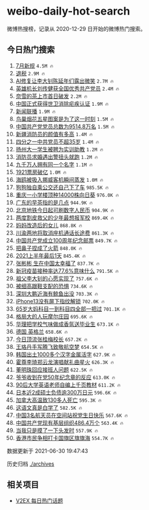 # weibo-daily-hot-search

微博热搜榜，记录从 2020-12-29 日开始的微博热门搜索。

## 今日热门搜索

<!-- BEGIN -->

1. [7月新规](https://s.weibo.com/weibo?q=7%E6%9C%88%E6%96%B0%E8%A7%84&Refer=top) `4.5M 🔥`
1. [退税](https://s.weibo.com/weibo?q=%E9%80%80%E7%A8%8E&Refer=top) `2.9M 🔥`
1. [AI修复让李大钊陈延年们露出微笑](https://s.weibo.com/weibo?q=%23AI%E4%BF%AE%E5%A4%8D%E8%AE%A9%E6%9D%8E%E5%A4%A7%E9%92%8A%E9%99%88%E5%BB%B6%E5%B9%B4%E4%BB%AC%E9%9C%B2%E5%87%BA%E5%BE%AE%E7%AC%91%23&Refer=top) `2.7M 🔥`
1. [英雄机长刘传健获全国优秀共产党员](https://s.weibo.com/weibo?q=%23%E8%8B%B1%E9%9B%84%E6%9C%BA%E9%95%BF%E5%88%98%E4%BC%A0%E5%81%A5%E8%8E%B7%E5%85%A8%E5%9B%BD%E4%BC%98%E7%A7%80%E5%85%B1%E4%BA%A7%E5%85%9A%E5%91%98%23&Refer=top) `2.4M 🔥`
1. [奈雪的茶上市首日破发](https://s.weibo.com/weibo?q=%23%E5%A5%88%E9%9B%AA%E7%9A%84%E8%8C%B6%E4%B8%8A%E5%B8%82%E9%A6%96%E6%97%A5%E7%A0%B4%E5%8F%91%23&Refer=top) `2.2M 🔥`
1. [中国正式获得世卫消除疟疾认证](https://s.weibo.com/weibo?q=%23%E4%B8%AD%E5%9B%BD%E6%AD%A3%E5%BC%8F%E8%8E%B7%E5%BE%97%E4%B8%96%E5%8D%AB%E6%B6%88%E9%99%A4%E7%96%9F%E7%96%BE%E8%AE%A4%E8%AF%81%23&Refer=top) `1.9M 🔥`
1. [新闻联播](https://s.weibo.com/weibo?q=%23%E6%96%B0%E9%97%BB%E8%81%94%E6%92%AD%23&Refer=top) `1.9M 🔥`
1. [鸟巢烟花五星图案是为了这一时刻](https://s.weibo.com/weibo?q=%23%E9%B8%9F%E5%B7%A2%E7%83%9F%E8%8A%B1%E4%BA%94%E6%98%9F%E5%9B%BE%E6%A1%88%E6%98%AF%E4%B8%BA%E4%BA%86%E8%BF%99%E4%B8%80%E6%97%B6%E5%88%BB%23&Refer=top) `1.5M 🔥`
1. [中国共产党党员总数为9514.8万名](https://s.weibo.com/weibo?q=%23%E4%B8%AD%E5%9B%BD%E5%85%B1%E4%BA%A7%E5%85%9A%E5%85%9A%E5%91%98%E6%80%BB%E6%95%B0%E4%B8%BA9514.8%E4%B8%87%E5%90%8D%23&Refer=top) `1.5M 🔥`
1. [新疆消防员的颜值有多高](https://s.weibo.com/weibo?q=%23%E6%96%B0%E7%96%86%E6%B6%88%E9%98%B2%E5%91%98%E7%9A%84%E9%A2%9C%E5%80%BC%E6%9C%89%E5%A4%9A%E9%AB%98%23&Refer=top) `1.4M 🔥`
1. [四分之一中共党员不超35岁](https://s.weibo.com/weibo?q=%23%E5%9B%9B%E5%88%86%E4%B9%8B%E4%B8%80%E4%B8%AD%E5%85%B1%E5%85%9A%E5%91%98%E4%B8%8D%E8%B6%8535%E5%B2%81%23&Refer=top) `1.4M 🔥`
1. [扬州大一学生被聘为实训助教](https://s.weibo.com/weibo?q=%23%E6%89%AC%E5%B7%9E%E5%A4%A7%E4%B8%80%E5%AD%A6%E7%94%9F%E8%A2%AB%E8%81%98%E4%B8%BA%E5%AE%9E%E8%AE%AD%E5%8A%A9%E6%95%99%23&Refer=top) `1.2M 🔥`
1. [消防员求婚遇出警扭头就跑](https://s.weibo.com/weibo?q=%23%E6%B6%88%E9%98%B2%E5%91%98%E6%B1%82%E5%A9%9A%E9%81%87%E5%87%BA%E8%AD%A6%E6%89%AD%E5%A4%B4%E5%B0%B1%E8%B7%91%23&Refer=top) `1.2M 🔥`
1. [九千万人拥有同一个名字](https://s.weibo.com/weibo?q=%23%E4%B9%9D%E5%8D%83%E4%B8%87%E4%BA%BA%E6%8B%A5%E6%9C%89%E5%90%8C%E4%B8%80%E4%B8%AA%E5%90%8D%E5%AD%97%23&Refer=top) `1.1M 🔥`
1. [1921票房破亿](https://s.weibo.com/weibo?q=%231921%E7%A5%A8%E6%88%BF%E7%A0%B4%E4%BA%BF%23&Refer=top) `1.0M 🔥`
1. [海鸥被吸入挪威客机瞬间蒸发](https://s.weibo.com/weibo?q=%23%E6%B5%B7%E9%B8%A5%E8%A2%AB%E5%90%B8%E5%85%A5%E6%8C%AA%E5%A8%81%E5%AE%A2%E6%9C%BA%E7%9E%AC%E9%97%B4%E8%92%B8%E5%8F%91%23&Refer=top) `1.0M 🔥`
1. [狗狗独自乘公交还自己下了车](https://s.weibo.com/weibo?q=%23%E7%8B%97%E7%8B%97%E7%8B%AC%E8%87%AA%E4%B9%98%E5%85%AC%E4%BA%A4%E8%BF%98%E8%87%AA%E5%B7%B1%E4%B8%8B%E4%BA%86%E8%BD%A6%23&Refer=top) `985.5K 🔥`
1. [重庆一小学楼顶种14000株向日葵](https://s.weibo.com/weibo?q=%23%E9%87%8D%E5%BA%86%E4%B8%80%E5%B0%8F%E5%AD%A6%E6%A5%BC%E9%A1%B6%E7%A7%8D14000%E6%A0%AA%E5%90%91%E6%97%A5%E8%91%B5%23&Refer=top) `976.0K 🔥`
1. [广东的早茶指的是几点](https://s.weibo.com/weibo?q=%23%E5%B9%BF%E4%B8%9C%E7%9A%84%E6%97%A9%E8%8C%B6%E6%8C%87%E7%9A%84%E6%98%AF%E5%87%A0%E7%82%B9%23&Refer=top) `944.9K 🔥`
1. [北京地铁今日起可刷数字人民币](https://s.weibo.com/weibo?q=%23%E5%8C%97%E4%BA%AC%E5%9C%B0%E9%93%81%E4%BB%8A%E6%97%A5%E8%B5%B7%E5%8F%AF%E5%88%B7%E6%95%B0%E5%AD%97%E4%BA%BA%E6%B0%91%E5%B8%81%23&Refer=top) `904.9K 🔥`
1. [两度割皮救父的少年最想报军校](https://s.weibo.com/weibo?q=%23%E4%B8%A4%E5%BA%A6%E5%89%B2%E7%9A%AE%E6%95%91%E7%88%B6%E7%9A%84%E5%B0%91%E5%B9%B4%E6%9C%80%E6%83%B3%E6%8A%A5%E5%86%9B%E6%A0%A1%23&Refer=top) `869.4K 🔥`
1. [妈妈改造后的女儿](https://s.weibo.com/weibo?q=%23%E5%A6%88%E5%A6%88%E6%94%B9%E9%80%A0%E5%90%8E%E7%9A%84%E5%A5%B3%E5%84%BF%23&Refer=top) `868.8K 🔥`
1. [川渝两地将取消座机通话长途费](https://s.weibo.com/weibo?q=%E5%B7%9D%E6%B8%9D%E4%B8%A4%E5%9C%B0%E5%B0%86%E5%8F%96%E6%B6%88%E5%BA%A7%E6%9C%BA%E9%80%9A%E8%AF%9D%E9%95%BF%E9%80%94%E8%B4%B9&Refer=top) `861.3K 🔥`
1. [中国共产党成立100周年纪念邮票](https://s.weibo.com/weibo?q=%E4%B8%AD%E5%9B%BD%E5%85%B1%E4%BA%A7%E5%85%9A%E6%88%90%E7%AB%8B100%E5%91%A8%E5%B9%B4%E7%BA%AA%E5%BF%B5%E9%82%AE%E7%A5%A8&Refer=top) `849.7K 🔥`
1. [把鼻子捏成了火箭](https://s.weibo.com/weibo?q=%23%E6%8A%8A%E9%BC%BB%E5%AD%90%E6%8D%8F%E6%88%90%E4%BA%86%E7%81%AB%E7%AE%AD%23&Refer=top) `848.0K 🔥`
1. [2021上半年最后1天](https://s.weibo.com/weibo?q=%232021%E4%B8%8A%E5%8D%8A%E5%B9%B4%E6%9C%80%E5%90%8E1%E5%A4%A9%23&Refer=top) `845.4K 🔥`
1. [张彬彬 生在中国太幸福了](https://s.weibo.com/weibo?q=%E5%BC%A0%E5%BD%AC%E5%BD%AC%20%E7%94%9F%E5%9C%A8%E4%B8%AD%E5%9B%BD%E5%A4%AA%E5%B9%B8%E7%A6%8F%E4%BA%86&Refer=top) `837.7K 🔥`
1. [新冠疫苗接种率达77.6%意味什么](https://s.weibo.com/weibo?q=%23%E6%96%B0%E5%86%A0%E7%96%AB%E8%8B%97%E6%8E%A5%E7%A7%8D%E7%8E%87%E8%BE%BE77.6%25%E6%84%8F%E5%91%B3%E4%BB%80%E4%B9%88%23&Refer=top) `791.5K 🔥`
1. [祖父李大钊的心愿实现了](https://s.weibo.com/weibo?q=%23%E7%A5%96%E7%88%B6%E6%9D%8E%E5%A4%A7%E9%92%8A%E7%9A%84%E5%BF%83%E6%84%BF%E5%AE%9E%E7%8E%B0%E4%BA%86%23&Refer=top) `757.6K 🔥`
1. [被细高跟鞋支配的恐惧](https://s.weibo.com/weibo?q=%23%E8%A2%AB%E7%BB%86%E9%AB%98%E8%B7%9F%E9%9E%8B%E6%94%AF%E9%85%8D%E7%9A%84%E6%81%90%E6%83%A7%23&Refer=top) `734.6K 🔥`
1. [深圳大鹏近海有鲸鱼出没](https://s.weibo.com/weibo?q=%23%E6%B7%B1%E5%9C%B3%E5%A4%A7%E9%B9%8F%E8%BF%91%E6%B5%B7%E6%9C%89%E9%B2%B8%E9%B1%BC%E5%87%BA%E6%B2%A1%23&Refer=top) `703.3K 🔥`
1. [iPhone13没有屏下指纹解锁](https://s.weibo.com/weibo?q=%23iPhone13%E6%B2%A1%E6%9C%89%E5%B1%8F%E4%B8%8B%E6%8C%87%E7%BA%B9%E8%A7%A3%E9%94%81%23&Refer=top) `702.0K 🔥`
1. [65岁大妈科目一到科目四全部一把过](https://s.weibo.com/weibo?q=%2365%E5%B2%81%E5%A4%A7%E5%A6%88%E7%A7%91%E7%9B%AE%E4%B8%80%E5%88%B0%E7%A7%91%E7%9B%AE%E5%9B%9B%E5%85%A8%E9%83%A8%E4%B8%80%E6%8A%8A%E8%BF%87%23&Refer=top) `701.1K 🔥`
1. [格局大的人玩摩尔庄园](https://s.weibo.com/weibo?q=%23%E6%A0%BC%E5%B1%80%E5%A4%A7%E7%9A%84%E4%BA%BA%E7%8E%A9%E6%91%A9%E5%B0%94%E5%BA%84%E5%9B%AD%23&Refer=top) `695.6K 🔥`
1. [华理把学校气味做成香氛送毕业生](https://s.weibo.com/weibo?q=%23%E5%8D%8E%E7%90%86%E6%8A%8A%E5%AD%A6%E6%A0%A1%E6%B0%94%E5%91%B3%E5%81%9A%E6%88%90%E9%A6%99%E6%B0%9B%E9%80%81%E6%AF%95%E4%B8%9A%E7%94%9F%23&Refer=top) `673.1K 🔥`
1. [德国 英格兰](https://s.weibo.com/weibo?q=%E5%BE%B7%E5%9B%BD%20%E8%8B%B1%E6%A0%BC%E5%85%B0&Refer=top) `658.6K 🔥`
1. [今日顶流张桂梅校长](https://s.weibo.com/weibo?q=%23%E4%BB%8A%E6%97%A5%E9%A1%B6%E6%B5%81%E5%BC%A0%E6%A1%82%E6%A2%85%E6%A0%A1%E9%95%BF%23&Refer=top) `657.2K 🔥`
1. [王珞丹手写腾飞致敬航空梦](https://s.weibo.com/weibo?q=%23%E7%8E%8B%E7%8F%9E%E4%B8%B9%E6%89%8B%E5%86%99%E8%85%BE%E9%A3%9E%E8%87%B4%E6%95%AC%E8%88%AA%E7%A9%BA%E6%A2%A6%23&Refer=top) `654.5K 🔥`
1. [韩国出土1000多个汉字金属活字](https://s.weibo.com/weibo?q=%23%E9%9F%A9%E5%9B%BD%E5%87%BA%E5%9C%9F1000%E5%A4%9A%E4%B8%AA%E6%B1%89%E5%AD%97%E9%87%91%E5%B1%9E%E6%B4%BB%E5%AD%97%23&Refer=top) `627.9K 🔥`
1. [霍尊李琦郑云龙演唱献礼曲星火](https://s.weibo.com/weibo?q=%E9%9C%8D%E5%B0%8A%E6%9D%8E%E7%90%A6%E9%83%91%E4%BA%91%E9%BE%99%E6%BC%94%E5%94%B1%E7%8C%AE%E7%A4%BC%E6%9B%B2%E6%98%9F%E7%81%AB&Refer=top) `626.3K 🔥`
1. [董明珠回应接班人问题](https://s.weibo.com/weibo?q=%23%E8%91%A3%E6%98%8E%E7%8F%A0%E5%9B%9E%E5%BA%94%E6%8E%A5%E7%8F%AD%E4%BA%BA%E9%97%AE%E9%A2%98%23&Refer=top) `622.5K 🔥`
1. [爷爷收到在党50年纪念章的反应](https://s.weibo.com/weibo?q=%23%E7%88%B7%E7%88%B7%E6%94%B6%E5%88%B0%E5%9C%A8%E5%85%9A50%E5%B9%B4%E7%BA%AA%E5%BF%B5%E7%AB%A0%E7%9A%84%E5%8F%8D%E5%BA%94%23&Refer=top) `613.0K 🔥`
1. [90后大学英语老师自编上千页教材](https://s.weibo.com/weibo?q=%2390%E5%90%8E%E5%A4%A7%E5%AD%A6%E8%8B%B1%E8%AF%AD%E8%80%81%E5%B8%88%E8%87%AA%E7%BC%96%E4%B8%8A%E5%8D%83%E9%A1%B5%E6%95%99%E6%9D%90%23&Refer=top) `611.2K 🔥`
1. [日本近2成硕士负债逾300万日元](https://s.weibo.com/weibo?q=%23%E6%97%A5%E6%9C%AC%E8%BF%912%E6%88%90%E7%A1%95%E5%A3%AB%E8%B4%9F%E5%80%BA%E9%80%BE300%E4%B8%87%E6%97%A5%E5%85%83%23&Refer=top) `596.6K 🔥`
1. [加拿大高温致130多人死亡](https://s.weibo.com/weibo?q=%23%E5%8A%A0%E6%8B%BF%E5%A4%A7%E9%AB%98%E6%B8%A9%E8%87%B4130%E5%A4%9A%E4%BA%BA%E6%AD%BB%E4%BA%A1%23&Refer=top) `595.3K 🔥`
1. [这语文真是白学了](https://s.weibo.com/weibo?q=%23%E8%BF%99%E8%AF%AD%E6%96%87%E7%9C%9F%E6%98%AF%E7%99%BD%E5%AD%A6%E4%BA%86%23&Refer=top) `582.5K 🔥`
1. [中国3名航天员在空间站祝党生日快乐](https://s.weibo.com/weibo?q=%23%E4%B8%AD%E5%9B%BD3%E5%90%8D%E8%88%AA%E5%A4%A9%E5%91%98%E5%9C%A8%E7%A9%BA%E9%97%B4%E7%AB%99%E7%A5%9D%E5%85%9A%E7%94%9F%E6%97%A5%E5%BF%AB%E4%B9%90%23&Refer=top) `567.6K 🔥`
1. [中国共产党现有基层组织486.4万个](https://s.weibo.com/weibo?q=%23%E4%B8%AD%E5%9B%BD%E5%85%B1%E4%BA%A7%E5%85%9A%E7%8E%B0%E6%9C%89%E5%9F%BA%E5%B1%82%E7%BB%84%E7%BB%87486.4%E4%B8%87%E4%B8%AA%23&Refer=top) `563.4K 🔥`
1. [当我只是摸了一下头发时](https://s.weibo.com/weibo?q=%23%E5%BD%93%E6%88%91%E5%8F%AA%E6%98%AF%E6%91%B8%E4%BA%86%E4%B8%80%E4%B8%8B%E5%A4%B4%E5%8F%91%E6%97%B6%23&Refer=top) `557.9K 🔥`
1. [香港市民争相打卡国旗区旗旗海](https://s.weibo.com/weibo?q=%23%E9%A6%99%E6%B8%AF%E5%B8%82%E6%B0%91%E4%BA%89%E7%9B%B8%E6%89%93%E5%8D%A1%E5%9B%BD%E6%97%97%E5%8C%BA%E6%97%97%E6%97%97%E6%B5%B7%23&Refer=top) `554.7K 🔥`

数据更新于 2021-06-30 19:47:43

<!-- END -->

历史归档 [./archives](./archives)

## 相关项目

- [V2EX 每日热门话题](https://github.com/boojack/v2ex-daily-hot-topic)
